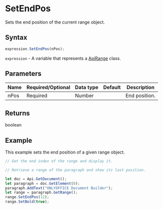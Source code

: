 # SetEndPos

Sets the end position of the current range object.

## Syntax

```javascript
expression.SetEndPos(nPos);
```

`expression` - A variable that represents a [ApiRange](../ApiRange.md) class.

## Parameters

| **Name** | **Required/Optional** | **Data type** | **Default** | **Description** |
| ------------- | ------------- | ------------- | ------------- | ------------- |
| nPos | Required | Number |  | End position. |

## Returns

boolean

## Example

This example sets the end position of a given range object.

```javascript editor-docx
// Get the end index of the range and display it.

// Retrieve a range of the paragraph and show its last position.

let doc = Api.GetDocument();
let paragraph = doc.GetElement(0);
paragraph.AddText("ONLYOFFICE Document Builder");
let range = paragraph.GetRange();
range.SetEndPos(12);
range.SetBold(true);
```

